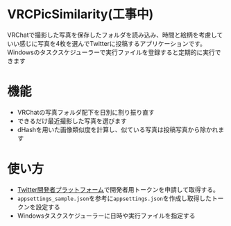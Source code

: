 # VRCPicSimilarity(工事中)
VRChatで撮影した写真を保存したフォルダを読み込み、時間と絵柄を考慮していい感じに写真を4枚を選んでTwitterに投稿するアプリケーションです。
Windowsのタスクスケジューラーで実行ファイルを登録すると定期的に実行できます

# 機能
- VRChatの写真フォルダ配下を日別に割り振り直す
- できるだけ最近撮影した写真を選びます
- dHashを用いた画像類似度を計算し、似ている写真は投稿写真から除かれます

# 使い方
- [Twitter開発者プラットフォーム](https://developer.twitter.com/ja/docs/twitter-ads-api/getting-started)で開発者用トークンを申請して取得する。
- `appsettings_sample.json`を参考に`appsettings.json`を作成し取得したトークンを設定する
- Windowsタスクスケジューラーに日時や実行ファイルを指定する
